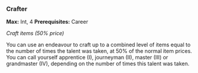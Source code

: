 
### Crafter
**Max:** Int, 4
**Prerequisites:** Career

_Craft items (50% price)_

You can use an endeavour to craft up to a combined level of items equal to the number of times the talent was taken, at 50% of the normal item prices. You can call yourself apprentice (I), journeyman (II), master (III) or grandmaster (IV), depending on the number of times this talent was taken.
